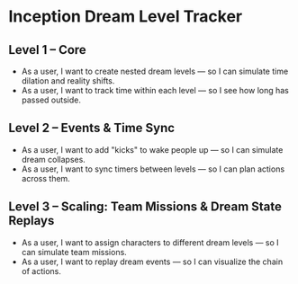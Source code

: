 # Inception Dream Level Tracker

## Level 1 – Core
- As a user, I want to create nested dream levels — so I can simulate time dilation and reality shifts.
- As a user, I want to track time within each level — so I see how long has passed outside.

## Level 2 – Events & Time Sync
- As a user, I want to add "kicks" to wake people up — so I can simulate dream collapses.
- As a user, I want to sync timers between levels — so I can plan actions across them.

## Level 3 – Scaling: Team Missions & Dream State Replays
- As a user, I want to assign characters to different dream levels — so I can simulate team missions.
- As a user, I want to replay dream events — so I can visualize the chain of actions.
